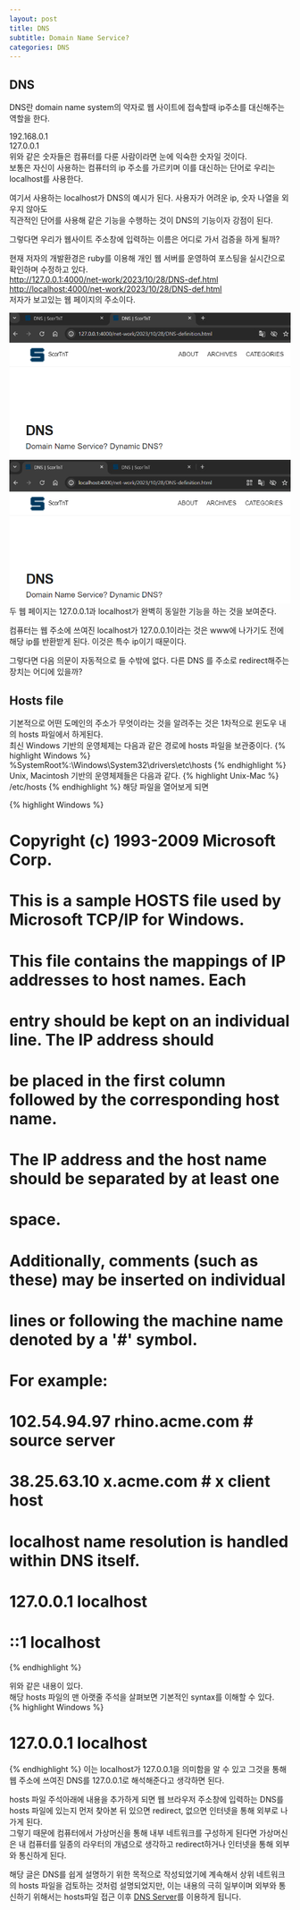 ```yaml
---
layout: post
title: DNS
subtitle: Domain Name Service?
categories: DNS
---
```


## DNS

DNS란 domain name system의 약자로 웹 사이트에 접속할때 ip주소를 대신해주는 역할을 한다.

192.168.0.1<br>
127.0.0.1<br>
위와 같은 숫자들은 컴퓨터를 다룬 사람이라면 눈에 익숙한 숫자일 것이다.<br>
보통은 자신이 사용하는 컴퓨터의 ip 주소를 가르키며 이를 대신하는 단어로 우리는 localhost를 사용한다. 

여기서 사용하는 localhost가 DNS의 예시가 된다. 사용자가 어려운 ip, 숫자 나열을 외우지 않아도 <br>
직관적인 단어를 사용해 같은 기능을 수행하는 것이 DNS의 기능이자 강점이 된다.

그렇다면 우리가 웹사이트 주소창에 입력하는 이름은 어디로 가서 검증을 하게 될까?

현재 저자의 개발환경은 ruby를 이용해 개인 웹 서버를 운영하여 포스팅을 실시간으로 확인하며 수정하고 있다.<br>
<a href ="http://127.0.0.1:4000/net-work/2023/10/28/DNS-def.html">http://127.0.0.1:4000/net-work/2023/10/28/DNS-def.html</a><br>
<a href ="http://localhost:4000/net-work/2023/10/28/DNS-def.html">http://localhost:4000/net-work/2023/10/28/DNS-def.html</a><br>
저자가 보고있는 웹 페이지의 주소이다.

![DNS_ex1](/assets/images/posts/DNS/DNS_1.png)<br>
![DNS_ex2](/assets/images/posts/DNS/DNS_2.png)
두 웹 페이지는 127.0.0.1과 localhost가 완벽히 동일한 기능을 하는 것을 보여준다.<br>

컴퓨터는 웹 주소에 쓰여진 localhost가 127.0.0.1이라는 것은 www에 나가기도 전에 해당 ip를 반환받게 된다. 
이것은 특수 ip이기 때문이다. 

그렇다면 다음 의문이 자동적으로 들 수밖에 없다. 다른 DNS 를 주소로 redirect해주는 장치는 어디에 있을까?

## Hosts file

기본적으로 어떤 도메인의 주소가 무엇이라는 것을 알려주는 것은 1차적으로 윈도우 내의 hosts 파일에서 하게된다. <br>
최신 Windows 기반의 운영체제는 다음과 같은 경로에 hosts 파일을 보관중이다.
{% highlight Windows %}
%SystemRoot%:\Windows\System32\drivers\etc\hosts
{% endhighlight %}
Unix, Macintosh 기반의 운영체제들은 다음과 같다.
{% highlight Unix-Mac %}
/etc/hosts
{% endhighlight %}
해당 파일을 열어보게 되면

{% highlight Windows %}
# Copyright (c) 1993-2009 Microsoft Corp.
#
# This is a sample HOSTS file used by Microsoft TCP/IP for Windows.
#
# This file contains the mappings of IP addresses to host names. Each
# entry should be kept on an individual line. The IP address should
# be placed in the first column followed by the corresponding host name.
# The IP address and the host name should be separated by at least one
# space.
#
# Additionally, comments (such as these) may be inserted on individual
# lines or following the machine name denoted by a '#' symbol.
#
# For example:
#
#      102.54.94.97     rhino.acme.com          # source server
#       38.25.63.10     x.acme.com              # x client host

# localhost name resolution is handled within DNS itself.
#	127.0.0.1       localhost
#	::1             localhost
{% endhighlight %}

위와 같은 내용이 있다. <br>
해당 hosts 파일의 맨 아랫줄 주석을 살펴보면 기본적인 syntax를 이해할 수 있다.<br>
{% highlight Windows %}
#   127.0.0.1   localhost
{% endhighlight %}
이는 localhost가 127.0.0.1을 의미함을 알 수 있고 그것을 통해 웹 주소에 쓰여진 DNS를 127.0.0.1로 해석해준다고 생각하면 된다.

hosts 파일 주석아래에 내용을 추가하게 되면 웹 브라우저 주소창에 입력하는 DNS를 hosts 파일에 있는지 먼저 찾아본 뒤 있으면 redirect, 없으면 인터넷을 통해 외부로 나가게 된다.<br>
그렇기 때문에 컴퓨터에서 가상머신을 통해 내부 네트워크를 구성하게 된다면 가상머신은 내 컴퓨터를 일종의 라우터의 개념으로 생각하고 redirect하거나 인터넷을 통해 외부와 통신하게 된다.

해당 글은 DNS를 쉽게 설명하기 위한 목적으로 작성되었기에 계속해서 상위 네트워크의 hosts 파일을 검토하는 것처럼 설명되었지만, 이는 내용의 극히 일부이며 외부와 통신하기 위해서는 hosts파일 접근 이후 <a href="/dns/2023/10/31/DNS-Server-def.html">DNS Server</a>를 이용하게 됩니다.